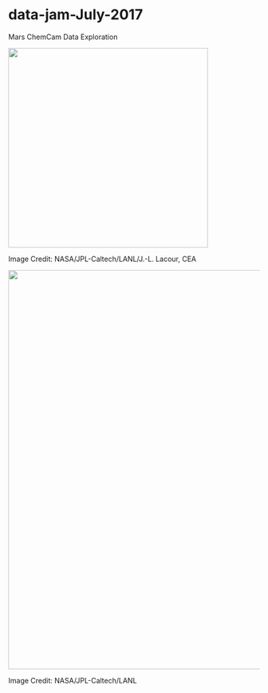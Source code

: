 # data-jam-July-2017
Mars ChemCam Data Exploration

<img src="https://mars.nasa.gov/msl/images/ChemCam2.jpg" height=400px></img>

Image Credit: NASA/JPL-Caltech/LANL/J.-L. Lacour, CEA 


<img src="https://mars.nasa.gov/msl/images/PIA15104-ChemCam-spectrum-full2.jpg" width=800px></img>

Image Credit: NASA/JPL-Caltech/LANL
